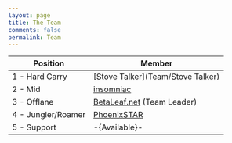 ```yaml
---
layout: page
title: The Team
comments: false
permalink: Team
---
```


|Position|Member|
|---|---|
|1 - Hard Carry|[Stove Talker](Team/Stove Talker)|
|2 - Mid|[insomniac](Team/insomniac)|
|3 - Offlane|[BetaLeaf.net](Team/BetaLeaf.net) (Team Leader)|
|4 - Jungler/Roamer|[PhoenixSTAR](Team/PhoenixSTAR)|
|5 - Support|-{Available}-|
